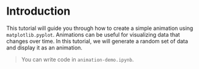 # Introduction

This tutorial will guide you through how to create a simple animation using `matplotlib.pyplot`. Animations can be useful for visualizing data that changes over time. In this tutorial, we will generate a random set of data and display it as an animation.

> You can write code in `animation-demo.ipynb`.
